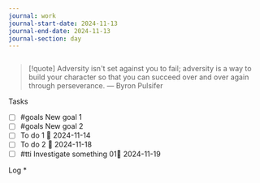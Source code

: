 ```yaml
---
journal: work
journal-start-date: 2024-11-13
journal-end-date: 2024-11-13
journal-section: day
---
```

```calendar-nav
```

> [!quote] Adversity isn't set against you to fail; adversity is a way to build your character so that you can succeed over and over again through perseverance.
> — Byron Pulsifer

Tasks
* [ ] #goals New goal 1
* [ ] #goals New goal 2
* [ ] To do 1 📅 2024-11-14 
* [ ] To do 2 📅 2024-11-18 
* [ ] #tti  Investigate something 01📅 2024-11-19 

Log
*  